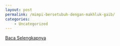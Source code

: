```yaml
---
layout: post
permalink: /mimpi-bersetubuh-dengan-makhluk-gaib/
categories:
    - Uncategorized
---
```


[Baca Selengkapnya](/03)